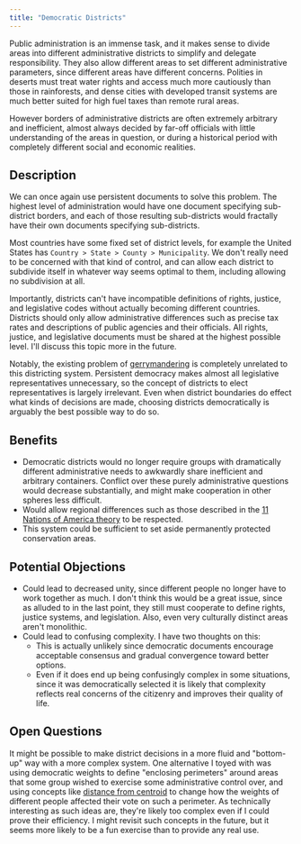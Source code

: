 ```yaml
---
title: "Democratic Districts"
---
```


Public administration is an immense task, and it makes sense to divide areas into different administrative districts to simplify and delegate responsibility. They also allow different areas to set different administrative parameters, since different areas have different concerns. Polities in deserts must treat water rights and access much more cautiously than those in rainforests, and dense cities with developed transit systems are much better suited for high fuel taxes than remote rural areas.

However borders of administrative districts are often extremely arbitrary and inefficient, almost always decided by far-off officials with little understanding of the areas in question, or during a historical period with completely different social and economic realities.

## Description

We can once again use persistent documents to solve this problem. The highest level of administration would have one document specifying sub-district borders, and each of those resulting sub-districts would fractally have their own documents specifying sub-districts.

Most countries have some fixed set of district levels, for example the United States has `Country > State > County > Municipality`. We don't really need to be concerned with that kind of control, and can allow each district to subdivide itself in whatever way seems optimal to them, including allowing no subdivision at all.

Importantly, districts can't have incompatible definitions of rights, justice, and legislative codes without actually becoming different countries. Districts should only allow administrative differences such as precise tax rates and descriptions of public agencies and their officials. All rights, justice, and legislative documents must be shared at the highest possible level. I'll discuss this topic more in the future.

Notably, the existing problem of [gerrymandering](https://en.wikipedia.org/wiki/Gerrymandering) is completely unrelated to this districting system. Persistent democracy makes almost all legislative representatives unnecessary, so the concept of districts to elect representatives is largely irrelevant. Even when district boundaries do effect what kinds of decisions are made, choosing districts democratically is arguably the best possible way to do so.

<!-- Both bottom-up and top-down districting are interesting to consider. Top-down is useful for situations in which some kind of escalation is necessary, such as in court appeals to higher levels. -->

## Benefits

- Democratic districts would no longer require groups with dramatically different administrative needs to awkwardly share inefficient and arbitrary containers. Conflict over these purely administrative questions would decrease substantially, and might make cooperation in other spheres less difficult.
- Would allow regional differences such as those described in the [11 Nations of America theory](https://en.wikipedia.org/wiki/American_Nations) to be respected.
- This system could be sufficient to set aside permanently protected conservation areas.

## Potential Objections

- Could lead to decreased unity, since different people no longer have to work together as much. I don't think this would be a great issue, since as alluded to in the last point, they still must cooperate to define rights, justice systems, and legislation. Also, even very culturally distinct areas aren't monolithic.
- Could lead to confusing complexity. I have two thoughts on this:
	- This is actually unlikely since democratic documents encourage acceptable consensus and gradual convergence toward better options.
	- Even if it does end up being confusingly complex in some situations, since it was democratically selected it is likely that complexity reflects real concerns of the citizenry and improves their quality of life.

## Open Questions

It might be possible to make district decisions in a more fluid and "bottom-up" way with a more complex system. One alternative I toyed with was using democratic weights to define "enclosing perimeters" around areas that some group wished to exercise some administrative control over, and using concepts like [distance from centroid](https://en.wikipedia.org/wiki/Centroid) to change how the weights of different people affected their vote on such a perimeter. As technically interesting as such ideas are, they're likely too complex even if I could prove their efficiency. I might revisit such concepts in the future, but it seems more likely to be a fun exercise than to provide any real use.



<!--
Borders are almost always decided by far-off officials who have little understanding of the places they draw borders around. Often borders are drawn for nationalistic, oppressive, or exclusionary reasons. Borders between nations cause immense harm to the human rights of communities caught between them, and to all people who might wish to cross them. Intra-national borders that delineate different administrative districts are often arbitrary and inefficient.

We feel that nationalism and migration-restricting borders are unethical and should be transcended, but we realize this is a difficult problem and give more thoughts in future chapters. However, the delineation of different administrative zones can have immense value, since different areas have different concerns. Polities in deserts must treat water rights and access much more cautiously than those in rainforests, and dense cities with developed transit systems are much better suited for high fuel taxes than remote rural areas.

This chapter gives a system for defining intra-national borders.

# Constraints

A system for defining administrative borders has a few purposes.

- We want a composition of districts that brings greatest democratic satisfaction to the people living in them.

Do we care if districts can cross-cut?
Do we care if there is always some "organic hierarchy" that allows things like escalation of court cases?


It almost certainly makes more sense to just have a defined number of district strata, and each level of the strata has a democratic document describing its level of districts.


- We want to make districts where more people are closer together, essentially ones where the center of population is closer to the center of the district? That will make pretty districts, but does that matter?
- What we really want is districts where people are most okay with being in the district.
- The general idea will be that aligned people will in general try to expand their borders to increase their tax base, and there should be some limit to this.

# Potential Solution


We have already described a proposed unified model of taxation, but it is reasonable for different areas to have different precise tax rates, and to have their own institutions and officials to administer to local concerns.

- Suppose there is a nation with democratic systems like those we've already described. There is a single unifying constitution with a bill of rights that all citizens in this nation can use democratic weights to propose new versions of. This means that the entire nation has the same justice code, and different areas only differ by their administrative code. This constitution defines the democratic mechanisms used to make decisions, the protocols for creating administrative districts, and what powers administrative districts can have.
- The entire nation is itself an administrative district with a separate administrative code, defining what institutions this district currently has, what offices control them, what precise tax rates apply in this district, and any other administrative questions such as zoning laws (which at the national level should be very abstract or nonexistent). Citizens use democratic weights to nominate or support different versions of this code in a Persistent Democratic Editing fashion.

At any time, anyone can use democratic weights to propose a district at any level of administration. The district they propose is defined as a connected perimeter of districts (at the bottom level these districts are distinct properties as defined by the common resource tax).

Anyone else could propose a district with intersecting borders, and the district with a higher ratio of weight support vs "difficulty" would take precedence in any intersecting border over a district with a smaller ratio.

The difficulty of maintaining a district would be proportional to the number of people within it, not the amount of land it covered.
To support a proposed district, a person must reside in that district (likely as defined by primary residence), and their weight would be scaled by `weights / (distance_to_closest_border + distance_to_geometric_center)`. I conjecture that this formula will minimize the size and maximize the convexness of the districts?

What do we even exactly want?



https://en.wikipedia.org/wiki/Centroid
https://blog.mapbox.com/a-new-algorithm-for-finding-a-visual-center-of-a-polygon-7c77e6492fbc

-->
